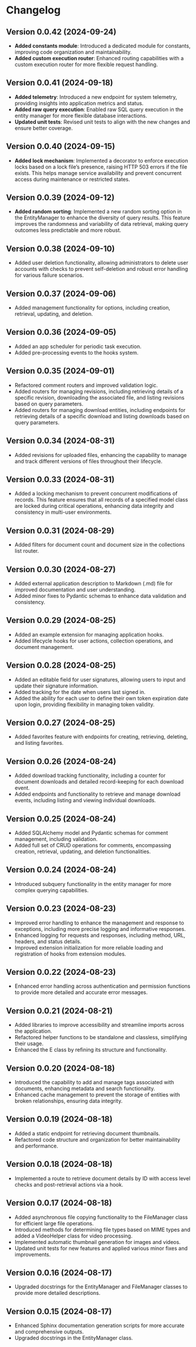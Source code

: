 # Changelog

## Version 0.0.42 (2024-09-24)
- **Added constants module**: Introduced a dedicated module for constants, improving code organization and maintainability.
- **Added custom execution router**: Enhanced routing capabilities with a custom execution router for more flexible request handling.

## Version 0.0.41 (2024-09-18)
- **Added telemetry**: Introduced a new endpoint for system telemetry, providing insights into application metrics and status.
- **Added raw query execution**: Enabled raw SQL query execution in the entity manager for more flexible database interactions.
- **Updated unit tests**: Revised unit tests to align with the new changes and ensure better coverage.

## Version 0.0.40 (2024-09-15)
- **Added lock mechanism**: Implemented a decorator to enforce execution locks based on a lock file’s presence, raising HTTP 503 errors if the file exists. This helps manage service availability and prevent concurrent access during maintenance or restricted states.

## Version 0.0.39 (2024-09-12)
- **Added random sorting**: Implemented a new random sorting option in the EntityManager to enhance the diversity of query results. This feature improves the randomness and variability of data retrieval, making query outcomes less predictable and more robust.

## Version 0.0.38 (2024-09-10)
- Added user deletion functionality, allowing administrators to delete
  user accounts with checks to prevent self-deletion and robust error
  handling for various failure scenarios.

## Version 0.0.37 (2024-09-06)
- Added management functionality for options, including creation,
  retrieval, updating, and deletion.

## Version 0.0.36 (2024-09-05)
- Added an app scheduler for periodic task execution.
- Added pre-processing events to the hooks system.

## Version 0.0.35 (2024-09-01)
- Refactored comment routers and improved validation logic.
- Added routers for managing revisions, including retrieving details of
  a specific revision, downloading the associated file, and listing
  revisions based on query parameters.
- Added routers for managing download entities, including endpoints for
  retrieving details of a specific download and listing downloads based
  on query parameters.

## Version 0.0.34 (2024-08-31)
- Added revisions for uploaded files, enhancing the capability to manage
  and track different versions of files throughout their lifecycle.

## Version 0.0.33 (2024-08-31)
- Added a locking mechanism to prevent concurrent modifications of
  records. This feature ensures that all records of a specified model
  class are locked during critical operations, enhancing data integrity
  and consistency in multi-user environments.

## Version 0.0.31 (2024-08-29)
- Added filters for document count and document size in the collections
  list router.

## Version 0.0.30 (2024-08-27)
- Added external application description to Markdown (.md) file for
  improved documentation and user understanding.
- Added minor fixes to Pydantic schemas to enhance data validation and
  consistency.

## Version 0.0.29 (2024-08-25)
- Added an example extension for managing application hooks.
- Added lifecycle hooks for user actions, collection operations, and
  document management.

## Version 0.0.28 (2024-08-25)
- Added an editable field for user signatures, allowing users to input
  and update their signature information.
- Added tracking for the date when users last signed in.
- Added the ability for each user to define their own token expiration
  date upon login, providing flexibility in managing token validity.

## Version 0.0.27 (2024-08-25)
- Added favorites feature with endpoints for creating, retrieving,
  deleting, and listing favorites.

## Version 0.0.26 (2024-08-24)
- Added download tracking functionality, including a counter for
  document downloads and detailed record-keeping for each download event.
- Added endpoints and functionality to retrieve and manage download
  events, including listing and viewing individual downloads.

## Version 0.0.25 (2024-08-24)
- Added SQLAlchemy model and Pydantic schemas for comment management,
  including validation.
- Added full set of CRUD operations for comments, encompassing creation,
  retrieval, updating, and deletion functionalities.

## Version 0.0.24 (2024-08-24)
- Introduced subquery functionality in the entity manager for more
  complex querying capabilities.

## Version 0.0.23 (2024-08-23)
- Improved error handling to enhance the management and response to
  exceptions, including more precise logging and informative responses.
- Enhanced logging for requests and responses, including method, URL,
  headers, and status details.
- Improved extension initialization for more reliable loading and
  registration of hooks from extension modules.

## Version 0.0.22 (2024-08-23)
- Enhanced error handling across authentication and permission functions
  to provide more detailed and accurate error messages.

## Version 0.0.21 (2024-08-21)
- Added libraries to improve accessibility and streamline imports across
  the application.
- Refactored helper functions to be standalone and classless,
  simplifying their usage.
- Enhanced the E class by refining its structure and functionality.

## Version 0.0.20 (2024-08-18)
- Introduced the capability to add and manage tags associated with
  documents, enhancing metadata and search functionality.
- Enhanced cache management to prevent the storage of entities with
  broken relationships, ensuring data integrity.

## Version 0.0.19 (2024-08-18)
- Added a static endpoint for retrieving document thumbnails.
- Refactored code structure and organization for better maintainability
  and performance.

## Version 0.0.18 (2024-08-18)
- Implemented a route to retrieve document details by ID with access
  level checks and post-retrieval actions via a hook.

## Version 0.0.17 (2024-08-18)
- Added asynchronous file copying functionality to the FileManager
  class for efficient large file operations.
- Introduced methods for determining file types based on MIME types and
  added a VideoHelper class for video processing.
- Implemented automatic thumbnail generation for images and videos.
- Updated unit tests for new features and applied various minor fixes
  and improvements.

## Version 0.0.16 (2024-08-17)
- Upgraded docstrings for the EntityManager and FileManager classes to
  provide more detailed descriptions.

## Version 0.0.15 (2024-08-17)
- Enhanced Sphinx documentation generation scripts for more accurate and
  comprehensive outputs.
- Upgraded docstrings in the EntityManager class.
